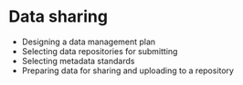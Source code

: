 # Data sharing

- Designing a data management plan
- Selecting data repositories for submitting
- Selecting metadata standards
- Preparing data for sharing and uploading to a repository